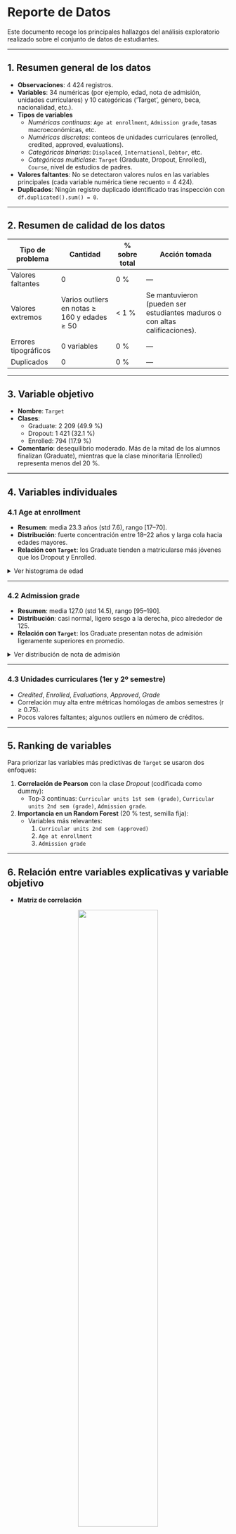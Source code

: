 # Reporte de Datos

Este documento recoge los principales hallazgos del análisis exploratorio realizado sobre el conjunto de datos de estudiantes.

---

## 1. Resumen general de los datos

- **Observaciones**: 4 424 registros.  
- **Variables**: 34 numéricas (por ejemplo, edad, nota de admisión, unidades curriculares) y 10 categóricas (‘Target’, género, beca, nacionalidad, etc.).  
- **Tipos de variables**  
  - *Numéricas continuas*: `Age at enrollment`, `Admission grade`, tasas macroeconómicas, etc.  
  - *Numéricas discretas*: conteos de unidades curriculares (enrolled, credited, approved, evaluations).  
  - *Categóricas binarias*: `Displaced`, `International`, `Debtor`, etc.  
  - *Categóricas multiclase*: `Target` (Graduate, Dropout, Enrolled), `Course`, nivel de estudios de padres.  
- **Valores faltantes**: No se detectaron valores nulos en las variables principales (cada variable numérica tiene recuento = 4 424).  
- **Duplicados**: Ningún registro duplicado identificado tras inspección con `df.duplicated().sum() = 0`.

---

## 2. Resumen de calidad de los datos

| Tipo de problema    | Cantidad       | % sobre total | Acción tomada         |
|---------------------|----------------|---------------|-----------------------|
| Valores faltantes   |       0        |      0 %      | —                     |
| Valores extremos    | Varios outliers en notas ≥ 160 y edades ≥ 50 | < 1 % | Se mantuvieron (pueden ser estudiantes maduros o con altas calificaciones). |
| Errores tipográficos| 0 variables    | 0 %           | —                     |
| Duplicados          | 0              | 0 %           | —                     |

---

## 3. Variable objetivo

- **Nombre**: `Target`  
- **Clases**:  
  - Graduate: 2 209 (49.9 %)  
  - Dropout: 1 421 (32.1 %)  
  - Enrolled:   794 (17.9 %)  
- **Comentario**: desequilibrio moderado. Más de la mitad de los alumnos finalizan (Graduate), mientras que la clase minoritaria (Enrolled) representa menos del 20 %.  

---

## 4. Variables individuales

### 4.1 Age at enrollment  
- **Resumen**: media 23.3 años (std 7.6), rango [17–70].  
- **Distribución**: fuerte concentración entre 18–22 años y larga cola hacia edades mayores.  
- **Relación con `Target`**: los Graduate tienden a matricularse más jóvenes que los Dropout y Enrolled.  

<details>
<summary>Ver histograma de edad</summary>

</details>

---

### 4.2 Admission grade  
- **Resumen**: media 127.0 (std 14.5), rango [95–190].  
- **Distribución**: casi normal, ligero sesgo a la derecha, pico alrededor de 125.  
- **Relación con `Target`**: los Graduate presentan notas de admisión ligeramente superiores en promedio.  

<details>
<summary>Ver distribución de nota de admisión</summary>

</details>

---

### 4.3 Unidades curriculares (1er y 2º semestre)  
- *Credited*, *Enrolled*, *Evaluations*, *Approved*, *Grade*  
- Correlación muy alta entre métricas homólogas de ambos semestres (r ≥ 0.75).  
- Pocos valores faltantes; algunos outliers en número de créditos.

---

## 5. Ranking de variables

Para priorizar las variables más predictivas de `Target` se usaron dos enfoques:

1. **Correlación de Pearson** con la clase *Dropout* (codificada como dummy):  
   - Top‐3 continuas: `Curricular units 1st sem (grade)`, `Curricular units 2nd sem (grade)`, `Admission grade`.  
2. **Importancia en un Random Forest** (20 % test, semilla fija):  
   - Variables más relevantes:  
     1. `Curricular units 2nd sem (approved)`  
     2. `Age at enrollment`  
     3. `Admission grade`

---

## 6. Relación entre variables explicativas y variable objetivo

- **Matriz de correlación**  
  
<div align="center">
<img src="https://drive.google.com/uc?export=view&id=1J1Z3kxMDYeDEsucC-B8wdGRtuAhAkLvG" width="60%">
</div>

  Destaca fuertes correlaciones entre calificaciones y unidades de crédito; las variables socio‐económicas (ocupación de padres, nacionalidad) muestran baja relación lineal.

- **Diagramas de violín**  
  Se generaron para cada variable numérica frente a `Target` evidenciando algunos comportamientos entre variables y las subclases de la variable Target

Permiten visualizar la dispersión y mediana de cada grupo.

Scatter plots
Algunas parejas de variables (e.g., Admission grade vs. Curricular units 1st sem (grade)) muestran agrupamientos claros según la clase.

---

## 7.Próximos pasos

Balancear la variable objetivo (SMOTE, submuestreo).

Probar escalado/normalización en variables con rangos dispares.

Evaluar modelos con selección automática de características (Lasso, XGBoost).

Validar hallazgos en un conjunto de validación independiente.
  
  
 


